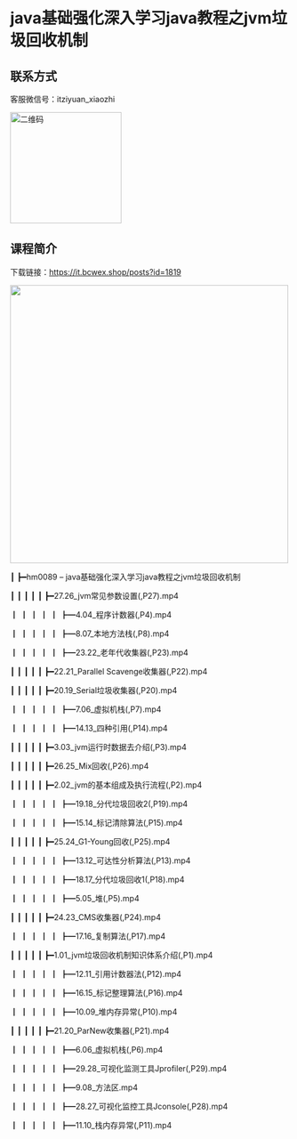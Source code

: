 # java基础强化深入学习java教程之jvm垃圾回收机制

## 联系方式

客服微信号：itziyuan_xiaozhi

<img src="https://ziyuanyun.oss-cn-guangzhou.aliyuncs.com/common/20240614073449/666b82192834a.jpg" width="200" height="200" alt="二维码">

## 课程简介

下载链接：https://it.bcwex.shop/posts?id=1819

<img src="https://ziyuanyun.oss-cn-guangzhou.aliyuncs.com/yun/20240515183541/66448ffda81a8.jpg" width="500" alt="">

  ┃ ┣━hm0089 &#8211; java基础强化深入学习java教程之jvm垃圾回收机制

 ┃ ┃ ┃ ┃ ┃ ┣━27.26_jvm常见参数设置(,P27).mp4

 ┃ ┃ ┃ ┃ ┃ ┣━4.04_程序计数器(,P4).mp4

 ┃ ┃ ┃ ┃ ┃ ┣━8.07_本地方法栈(,P8).mp4

 ┃ ┃ ┃ ┃ ┃ ┣━23.22_老年代收集器(,P23).mp4

 ┃ ┃ ┃ ┃ ┃ ┣━22.21_Parallel Scavenge收集器(,P22).mp4

 ┃ ┃ ┃ ┃ ┃ ┣━20.19_Serial垃圾收集器(,P20).mp4

 ┃ ┃ ┃ ┃ ┃ ┣━7.06_虚拟机栈(,P7).mp4

 ┃ ┃ ┃ ┃ ┃ ┣━14.13_四种引用(,P14).mp4

 ┃ ┃ ┃ ┃ ┃ ┣━3.03_jvm运行时数据去介绍(,P3).mp4

 ┃ ┃ ┃ ┃ ┃ ┣━26.25_Mix回收(,P26).mp4

 ┃ ┃ ┃ ┃ ┃ ┣━2.02_jvm的基本组成及执行流程(,P2).mp4

 ┃ ┃ ┃ ┃ ┃ ┣━19.18_分代垃圾回收2(,P19).mp4

 ┃ ┃ ┃ ┃ ┃ ┣━15.14_标记清除算法(,P15).mp4

 ┃ ┃ ┃ ┃ ┃ ┣━25.24_G1-Young回收(,P25).mp4

 ┃ ┃ ┃ ┃ ┃ ┣━13.12_可达性分析算法(,P13).mp4

 ┃ ┃ ┃ ┃ ┃ ┣━18.17_分代垃圾回收1(,P18).mp4

 ┃ ┃ ┃ ┃ ┃ ┣━5.05_堆(,P5).mp4

 ┃ ┃ ┃ ┃ ┃ ┣━24.23_CMS收集器(,P24).mp4

 ┃ ┃ ┃ ┃ ┃ ┣━17.16_复制算法(,P17).mp4

 ┃ ┃ ┃ ┃ ┃ ┣━1.01_jvm垃圾回收机制知识体系介绍(,P1).mp4

 ┃ ┃ ┃ ┃ ┃ ┣━12.11_引用计数器法(,P12).mp4

 ┃ ┃ ┃ ┃ ┃ ┣━16.15_标记整理算法(,P16).mp4

 ┃ ┃ ┃ ┃ ┃ ┣━10.09_堆内存异常(,P10).mp4

 ┃ ┃ ┃ ┃ ┃ ┣━21.20_ParNew收集器(,P21).mp4

 ┃ ┃ ┃ ┃ ┃ ┣━6.06_虚拟机栈(,P6).mp4

 ┃ ┃ ┃ ┃ ┃ ┣━29.28_可视化监测工具Jprofiler(,P29).mp4

 ┃ ┃ ┃ ┃ ┃ ┣━9.08_方法区.mp4

 ┃ ┃ ┃ ┃ ┃ ┣━28.27_可视化监控工具Jconsole(,P28).mp4

 ┃ ┃ ┃ ┃ ┃ ┣━11.10_栈内存异常(,P11).mp4

  